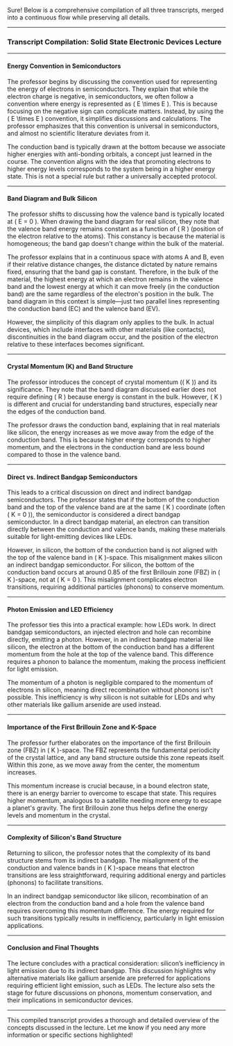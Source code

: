 Sure! Below is a comprehensive compilation of all three transcripts, merged into a continuous flow while preserving all details.

---

### Transcript Compilation: Solid State Electronic Devices Lecture

---

#### **Energy Convention in Semiconductors**

The professor begins by discussing the convention used for representing the energy of electrons in semiconductors. They explain that while the electron charge is negative, in semiconductors, we often follow a convention where energy is represented as \( E \times E \). This is because focusing on the negative sign can complicate matters. Instead, by using the \( E \times E \) convention, it simplifies discussions and calculations. The professor emphasizes that this convention is universal in semiconductors, and almost no scientific literature deviates from it.

The conduction band is typically drawn at the bottom because we associate higher energies with anti-bonding orbitals, a concept just learned in the course. The convention aligns with the idea that promoting electrons to higher energy levels corresponds to the system being in a higher energy state. This is not a special rule but rather a universally accepted protocol.

---

#### **Band Diagram and Bulk Silicon**

The professor shifts to discussing how the valence band is typically located at \( E = 0 \). When drawing the band diagram for real silicon, they note that the valence band energy remains constant as a function of \( R \) (position of the electron relative to the atoms). This constancy is because the material is homogeneous; the band gap doesn't change within the bulk of the material.

The professor explains that in a continuous space with atoms A and B, even if their relative distance changes, the distance dictated by nature remains fixed, ensuring that the band gap is constant. Therefore, in the bulk of the material, the highest energy at which an electron remains in the valence band and the lowest energy at which it can move freely (in the conduction band) are the same regardless of the electron's position in the bulk. The band diagram in this context is simple—just two parallel lines representing the conduction band (EC) and the valence band (EV).

However, the simplicity of this diagram only applies to the bulk. In actual devices, which include interfaces with other materials (like contacts), discontinuities in the band diagram occur, and the position of the electron relative to these interfaces becomes significant.

---

#### **Crystal Momentum (K) and Band Structure**

The professor introduces the concept of crystal momentum (\( K \)) and its significance. They note that the band diagram discussed earlier does not require defining \( R \) because energy is constant in the bulk. However, \( K \) is different and crucial for understanding band structures, especially near the edges of the conduction band.

The professor draws the conduction band, explaining that in real materials like silicon, the energy increases as we move away from the edge of the conduction band. This is because higher energy corresponds to higher momentum, and the electrons in the conduction band are less bound compared to those in the valence band.

---

#### **Direct vs. Indirect Bandgap Semiconductors**

This leads to a critical discussion on direct and indirect bandgap semiconductors. The professor states that if the bottom of the conduction band and the top of the valence band are at the same \( K \) coordinate (often \( K = 0 \)), the semiconductor is considered a direct bandgap semiconductor. In a direct bandgap material, an electron can transition directly between the conduction and valence bands, making these materials suitable for light-emitting devices like LEDs.

However, in silicon, the bottom of the conduction band is not aligned with the top of the valence band in \( K \)-space. This misalignment makes silicon an indirect bandgap semiconductor. For silicon, the bottom of the conduction band occurs at around 0.85 of the first Brillouin zone (FBZ) in \( K \)-space, not at \( K = 0 \). This misalignment complicates electron transitions, requiring additional particles (phonons) to conserve momentum.

---

#### **Photon Emission and LED Efficiency**

The professor ties this into a practical example: how LEDs work. In direct bandgap semiconductors, an injected electron and hole can recombine directly, emitting a photon. However, in an indirect bandgap material like silicon, the electron at the bottom of the conduction band has a different momentum from the hole at the top of the valence band. This difference requires a phonon to balance the momentum, making the process inefficient for light emission.

The momentum of a photon is negligible compared to the momentum of electrons in silicon, meaning direct recombination without phonons isn't possible. This inefficiency is why silicon is not suitable for LEDs and why other materials like gallium arsenide are used instead.

---

#### **Importance of the First Brillouin Zone and K-Space**

The professor further elaborates on the importance of the first Brillouin zone (FBZ) in \( K \)-space. The FBZ represents the fundamental periodicity of the crystal lattice, and any band structure outside this zone repeats itself. Within this zone, as we move away from the center, the momentum increases.

This momentum increase is crucial because, in a bound electron state, there is an energy barrier to overcome to escape that state. This requires higher momentum, analogous to a satellite needing more energy to escape a planet's gravity. The first Brillouin zone thus helps define the energy levels and momentum in the crystal.

---

#### **Complexity of Silicon's Band Structure**

Returning to silicon, the professor notes that the complexity of its band structure stems from its indirect bandgap. The misalignment of the conduction and valence bands in \( K \)-space means that electron transitions are less straightforward, requiring additional energy and particles (phonons) to facilitate transitions.

In an indirect bandgap semiconductor like silicon, recombination of an electron from the conduction band and a hole from the valence band requires overcoming this momentum difference. The energy required for such transitions typically results in inefficiency, particularly in light emission applications.

---

#### **Conclusion and Final Thoughts**

The lecture concludes with a practical consideration: silicon’s inefficiency in light emission due to its indirect bandgap. This discussion highlights why alternative materials like gallium arsenide are preferred for applications requiring efficient light emission, such as LEDs. The lecture also sets the stage for future discussions on phonons, momentum conservation, and their implications in semiconductor devices.

---

This compiled transcript provides a thorough and detailed overview of the concepts discussed in the lecture. Let me know if you need any more information or specific sections highlighted!
